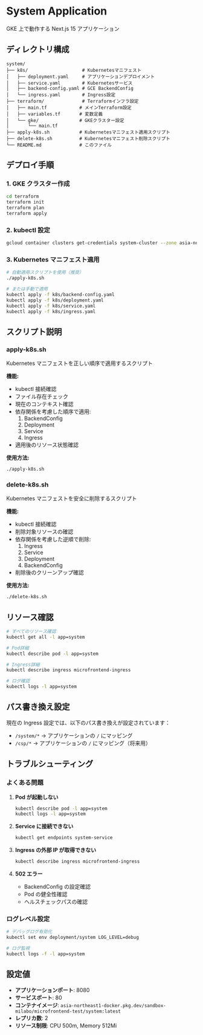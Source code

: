 # System Application

GKE 上で動作する Next.js 15 アプリケーション

## ディレクトリ構成

```
system/
├── k8s/                    # Kubernetesマニフェスト
│   ├── deployment.yaml     # アプリケーションデプロイメント
│   ├── service.yaml        # Kubernetesサービス
│   ├── backend-config.yaml # GCE BackendConfig
│   └── ingress.yaml        # Ingress設定
├── terraform/              # Terraformインフラ設定
│   ├── main.tf            # メインTerraform設定
│   ├── variables.tf       # 変数定義
│   └── gke/               # GKEクラスター設定
│       └── main.tf
├── apply-k8s.sh           # Kubernetesマニフェスト適用スクリプト
├── delete-k8s.sh          # Kubernetesマニフェスト削除スクリプト
└── README.md              # このファイル
```

## デプロイ手順

### 1. GKE クラスター作成

```bash
cd terraform
terraform init
terraform plan
terraform apply
```

### 2. kubectl 設定

```bash
gcloud container clusters get-credentials system-cluster --zone asia-northeast1 --project sandbox-milabo
```

### 3. Kubernetes マニフェスト適用

```bash
# 自動適用スクリプトを使用（推奨）
./apply-k8s.sh

# または手動で適用
kubectl apply -f k8s/backend-config.yaml
kubectl apply -f k8s/deployment.yaml
kubectl apply -f k8s/service.yaml
kubectl apply -f k8s/ingress.yaml
```

## スクリプト説明

### apply-k8s.sh

Kubernetes マニフェストを正しい順序で適用するスクリプト

**機能:**

- kubectl 接続確認
- ファイル存在チェック
- 現在のコンテキスト確認
- 依存関係を考慮した順序で適用:
  1. BackendConfig
  2. Deployment
  3. Service
  4. Ingress
- 適用後のリソース状態確認

**使用方法:**

```bash
./apply-k8s.sh
```

### delete-k8s.sh

Kubernetes マニフェストを安全に削除するスクリプト

**機能:**

- kubectl 接続確認
- 削除対象リソースの確認
- 依存関係を考慮した逆順で削除:
  1. Ingress
  2. Service
  3. Deployment
  4. BackendConfig
- 削除後のクリーンアップ確認

**使用方法:**

```bash
./delete-k8s.sh
```

## リソース確認

```bash
# すべてのリソース確認
kubectl get all -l app=system

# Pod詳細
kubectl describe pod -l app=system

# Ingress詳細
kubectl describe ingress microfrontend-ingress

# ログ確認
kubectl logs -l app=system
```

## パス書き換え設定

現在の Ingress 設定では、以下のパス書き換えが設定されています：

- `/system/*` → アプリケーションの `/` にマッピング
- `/csp/*` → アプリケーションの `/` にマッピング（将来用）

## トラブルシューティング

### よくある問題

1. **Pod が起動しない**

   ```bash
   kubectl describe pod -l app=system
   kubectl logs -l app=system
   ```

2. **Service に接続できない**

   ```bash
   kubectl get endpoints system-service
   ```

3. **Ingress の外部 IP が取得できない**

   ```bash
   kubectl describe ingress microfrontend-ingress
   ```

4. **502 エラー**
   - BackendConfig の設定確認
   - Pod の健全性確認
   - ヘルスチェックパスの確認

### ログレベル設定

```bash
# デバッグログ有効化
kubectl set env deployment/system LOG_LEVEL=debug

# ログ監視
kubectl logs -f -l app=system
```

## 設定値

- **アプリケーションポート**: 8080
- **サービスポート**: 80
- **コンテナイメージ**: `asia-northeast1-docker.pkg.dev/sandbox-milabo/microfrontend-test/system:latest`
- **レプリカ数**: 2
- **リソース制限**: CPU 500m, Memory 512Mi
